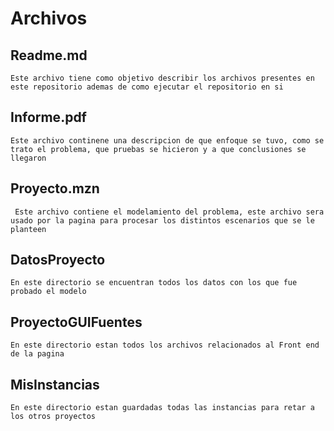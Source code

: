 # Archivos
## Readme.md
    Este archivo tiene como objetivo describir los archivos presentes en este repositorio ademas de como ejecutar el repositorio en si

## Informe.pdf
    Este archivo continene una descripcion de que enfoque se tuvo, como se trato el problema, que pruebas se hicieron y a que conclusiones se llegaron

## Proyecto.mzn
     Este archivo contiene el modelamiento del problema, este archivo sera usado por la pagina para procesar los distintos escenarios que se le planteen

## DatosProyecto
    En este directorio se encuentran todos los datos con los que fue probado el modelo
    
## ProyectoGUIFuentes
    En este directorio estan todos los archivos relacionados al Front end de la pagina

## MisInstancias
    En este directorio estan guardadas todas las instancias para retar a los otros proyectos